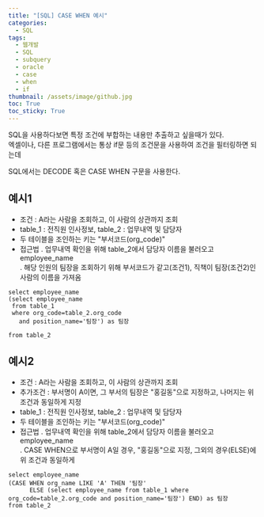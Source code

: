 ```yaml
---
title: "[SQL] CASE WHEN 예시"
categories:
  - SQL
tags:
  - 웹개발
  - SQL
  - subquery
  - oracle
  - case
  - when
  - if
thumbnail: /assets/image/github.jpg
toc: True
toc_sticky: True
---
```


SQL을 사용하다보면 특정 조건에 부합하는 내용만 추출하고 싶을때가 있다.  
엑셀이나, 다른 프로그램에서는 통상 if문 등의 조건문을 사용하여 조건을 필터링하면 되는데  

SQL에서는 DECODE 혹은 CASE WHEN 구문을 사용한다.  


## 예시1
 - 조건 : A라는 사람을 조회하고, 이 사람의 상관까지 조회
 - table_1 : 전직원 인사정보, table_2 : 업무내역 및 담당자
 - 두 테이블을 조인하는 키는 "부서코드(org_code)"
 - 접근법
  . 업무내역 확인을 위해 table_2에서 담당자 이름을 불러오고 employee_name  
  . 해당 인원의 팀장을 조회하기 위해 부서코드가 같고(조건1), 직책이 팀장(조건2)인 사람의 이름을 가져옴 
~~~
select employee_name
(select employee_name
 from table_1 
 where org_code=table_2.org_code
   and position_name='팀장') as 팀장

from table_2
~~~


## 예시2
 - 조건 : A라는 사람을 조회하고, 이 사람의 상관까지 조회
 - 추가조건 : 부서명이 A이면, 그 부서의 팀장은 "홍길동"으로 지정하고, 나머지는 위 조건과 동일하게 지정
 - table_1 : 전직원 인사정보, table_2 : 업무내역 및 담당자
 - 두 테이블을 조인하는 키는 "부서코드(org_code)"
 - 접근법
  . 업무내역 확인을 위해 table_2에서 담당자 이름을 불러오고 employee_name  
  . CASE WHEN으로 부서명이 A일 경우, "홍길동"으로 지정, 그외의 경우(ELSE)에 위 조건과 동일하게 
~~~
select employee_name
(CASE WHEN org_name LIKE 'A' THEN '팀장'
      ELSE (select employee_name from table_1 where org_code=table_2.org_code and position_name='팀장') END) as 팀장
from table_2
~~~